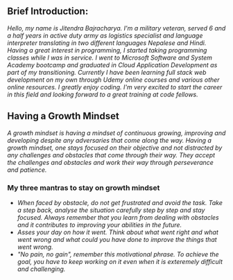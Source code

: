 ## Brief Introduction:

*Hello, my name is Jitendra Bajracharya. I'm a military veteran, served 6 and a half years in active duty army as logistics specialist and language interpreter translating in two different languages Nepalese and Hindi. Having a great interest in programming, I started taking programming classes while I was in service. I went to Microsoft Software and System Academy bootcamp and graduated in Cloud Application Development as part of my transitioning. Currently I have been learning full stack web development on my own through Udemy online courses and various other online resources. I greatly enjoy coding. I'm very excited to start the career in this field and looking forward to a great training at code fellows.* 

## Having a Growth Mindset

*A growth mindset is having a mindset of continuous growing, improving and developing despite any
adversaries that come along the way. Having a growth mindset, one stays focused on their objective 
and not distracted by any challenges and obstacles that come through their way. They accept the 
challenges and obstacles and work their way through perseverance and patience.*


### My three mantras to stay on growth mindset

- *When faced by obstacle, do not get frustrated and avoid the task. Take a step back, analyse 
the situation carefully step by step and stay focused. Always remember that you learn from dealing
with obstacles and it contributes to improving your abilities in the future.*  
- *Asses your day on how it went. Think about what went right and what went wrong and what could
you have done to improve the things that went wrong.*
- *"No pain, no gain", remember this motivational phrase. To achieve the goal, you have to keep 
working on it even when it is exteremely difficult and challenging.*

